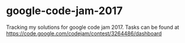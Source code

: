 # google-code-jam-2017
Tracking my solutions for google code jam 2017. Tasks can be found at https://code.google.com/codejam/contest/3264486/dashboard
